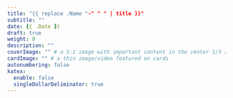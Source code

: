 ```yaml
---
title: "{{ replace .Name "-" " " | title }}"
subtitle: ""
date: {{ .Date }}
draft: true
weight: 0
description: ""
coverImage: "" # a 5:1 image with important content in the center 1/3 zone for best effect
cardImage: "" # a thin image/video featured on cards
autonumbering: false
katex:
  enable: false
  singleDollarDeliminator: true
---
```

